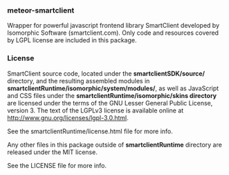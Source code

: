 ### meteor-smartclient

Wrapper for powerful javascript frontend library SmartClient developed by Isomorphic Software (smartclient.com). Only code and resources covered by LGPL license are included in this package.

### License

SmartClient source code, located under the **smartclientSDK/source/** directory, and the resulting assembled modules in **smartclientRuntime/isomorphic/system/modules/**, as well as JavaScript and CSS files under the **smartclientRuntime/isomorphic/skins directory** are licensed under the terms of the GNU Lesser General Public License, version 3. The text of the LGPLv3 license is available online at http://www.gnu.org/licenses/lgpl-3.0.html.

See the smartclientRuntime/license.html file for more info.

Any other files in this package outside of **smartclientRuntime** directory are released under the MIT license.

See the LICENSE file for more info.
